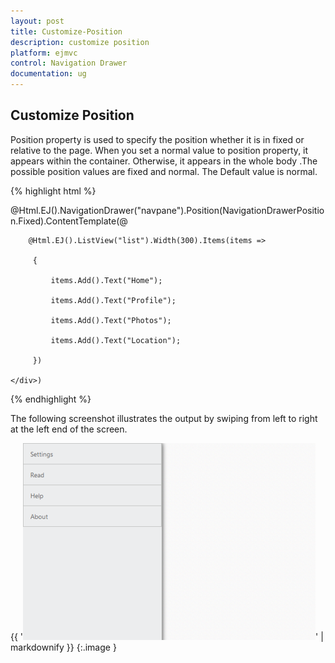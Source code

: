 ```yaml
---
layout: post
title: Customize-Position
description: customize position
platform: ejmvc
control: Navigation Drawer
documentation: ug
---
```


## Customize Position

Position property is used to specify the position whether it is in fixed or relative to the page. When you set a normal value to position property, it appears within the container. Otherwise, it appears in the whole body .The possible position values are fixed and normal. The Default value is normal.



{% highlight html %}

@Html.EJ().NavigationDrawer("navpane").Position(NavigationDrawerPosition.Fixed).ContentTemplate(@<div>

        @Html.EJ().ListView("list").Width(300).Items(items =>

         {

             items.Add().Text("Home");

             items.Add().Text("Profile");

             items.Add().Text("Photos");

             items.Add().Text("Location");

         })

    </div>) 



{% endhighlight %}



The following screenshot illustrates the output by swiping from left to right at the left end of the screen.

{{ '![](Customize-Position_images/Customize-Position_img1.png)' | markdownify }}
{:.image }


